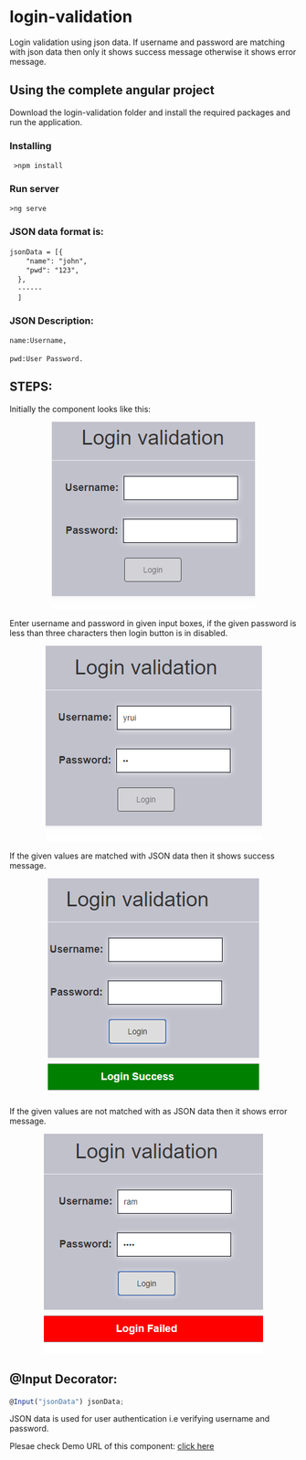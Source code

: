 

# login-validation

Login validation using json data. If username and password are matching with json data then only it shows success message otherwise it shows error message.  

## Using the complete angular project
Download the login-validation folder and install the required packages and run the application.

### Installing

```
 >npm install
```
### Run server

```
>ng serve
```

### JSON data format is:

```
jsonData = [{
    "name": "john",
    "pwd": "123",
  },
  ------
  ]
```

### JSON Description:

```
name:Username,

pwd:User Password.
```

## STEPS:

Initially the component looks like this:  

<p align="center"><img src="login-validation/image/blank login.png"></p>

Enter username and password in given input boxes, if the given password is less than three characters then login button is in disabled.
 
<p align="center"><img src="login-validation/image/invalid login.png"></p>

 If the given values are matched with JSON data then it shows success message.

<p align="center"><img src="login-validation/image/success.png"></p>

 If the given values are not matched with as JSON data then it shows error message.
 
<p align="center"><img src="login-validation/image/fail.png"></p>


## @Input Decorator:

 ```typescript
 @Input("jsonData") jsonData;
 ```
 
 JSON data is used for user authentication i.e verifying username and password.

Plesae check Demo URL of this component: [click here](https://angular-5fvv5g-1tnvqt.stackblitz.io)
